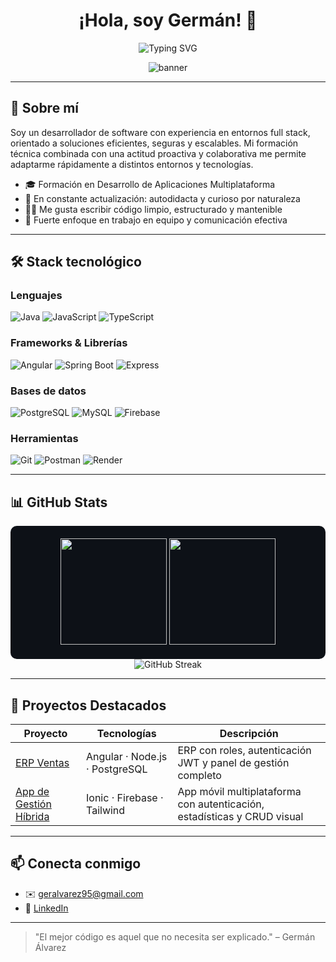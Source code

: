 <h1 align="center">¡Hola, soy Germán! 👋</h1>

<p align="center">
  <img src="https://readme-typing-svg.herokuapp.com?font=Fira+Code&size=22&pause=1000&color=00C2CB&width=600&center=true&vCenter=true&lines=Desarrollador+de+software;Apasionado+por+la+tecnolog%C3%ADa+y+la+innovaci%C3%B3n;Siempre+aprendiendo%2C+siempre+construyendo" alt="Typing SVG" />
</p>

<p align="center">
  <img src="https://github.com/gerysx/gerysx/assets/banner-profesional-github.gif" alt="banner"/>
</p>

---

## 🚀 Sobre mí

Soy un desarrollador de software con experiencia en entornos full stack, orientado a soluciones eficientes, seguras y escalables. Mi formación técnica combinada con una actitud proactiva y colaborativa me permite adaptarme rápidamente a distintos entornos y tecnologías.

- 🎓 Formación en Desarrollo de Aplicaciones Multiplataforma
- 🧠 En constante actualización: autodidacta y curioso por naturaleza
- 👨‍💻 Me gusta escribir código limpio, estructurado y mantenible
- 🤝 Fuerte enfoque en trabajo en equipo y comunicación efectiva

---

## 🛠️ Stack tecnológico

### Lenguajes
![Java](https://img.shields.io/badge/Java-007396?style=for-the-badge&logo=java&logoColor=white)
![JavaScript](https://img.shields.io/badge/JavaScript-F7DF1E?style=for-the-badge&logo=javascript&logoColor=black)
![TypeScript](https://img.shields.io/badge/TypeScript-3178C6?style=for-the-badge&logo=typescript&logoColor=white)

### Frameworks & Librerías
![Angular](https://img.shields.io/badge/Angular-DD0031?style=for-the-badge&logo=angular&logoColor=white)
![Spring Boot](https://img.shields.io/badge/Spring%20Boot-6DB33F?style=for-the-badge&logo=spring-boot&logoColor=white)
![Express](https://img.shields.io/badge/Express.js-000000?style=for-the-badge&logo=express&logoColor=white)

### Bases de datos
![PostgreSQL](https://img.shields.io/badge/PostgreSQL-316192?style=for-the-badge&logo=postgresql&logoColor=white)
![MySQL](https://img.shields.io/badge/MySQL-4479A1?style=for-the-badge&logo=mysql&logoColor=white)
![Firebase](https://img.shields.io/badge/Firebase-FFCA28?style=for-the-badge&logo=firebase&logoColor=black)

### Herramientas
![Git](https://img.shields.io/badge/Git-F05032?style=for-the-badge&logo=git&logoColor=white)
![Postman](https://img.shields.io/badge/Postman-FF6C37?style=for-the-badge&logo=postman&logoColor=white)
![Render](https://img.shields.io/badge/Render-46E3B7?style=for-the-badge&logo=render&logoColor=white)

---

## 📊 GitHub Stats

<div align="center" style="background-color:#0d1117;padding:20px;border-radius:10px">
  <img height="170" src="https://github-readme-stats.vercel.app/api?username=gerysx&show_icons=true&theme=tokyonight&hide_border=true&count_private=true" />
  <img height="170" src="https://github-readme-stats.vercel.app/api/top-langs/?username=gerysx&layout=compact&theme=tokyonight&hide_border=true" />
</div>

<div align="center">
  <img src="https://streak-stats.demolab.com?user=gerysx&theme=tokyonight&hide_border=true" alt="GitHub Streak" />
</div>

---

## 🧩 Proyectos Destacados

| Proyecto | Tecnologías | Descripción |
|----------|-------------|-------------|
| [ERP Ventas](https://github.com/gerysx/erp-ventas-frontend) | Angular · Node.js · PostgreSQL | ERP con roles, autenticación JWT y panel de gestión completo |
| [App de Gestión Híbrida](https://github.com/gerysx/product-admin/) | Ionic · Firebase · Tailwind | App móvil multiplataforma con autenticación, estadísticas y CRUD visual |

---

## 📫 Conecta conmigo

- ✉️ geralvarez95@gmail.com
- 💼 [LinkedIn](https://www.linkedin.com/in/germanalvarezgonzalez/)


---

> "El mejor código es aquel que no necesita ser explicado." – Germán Álvarez

<!-- README profesional diseñado con ❤️ -->
